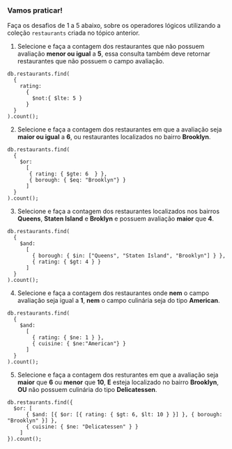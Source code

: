 ### Vamos praticar!

Faça os desafios de 1 a 5 abaixo, sobre os operadores lógicos utilizando a coleção `restaurants` criada no tópico anterior.

1. Selecione e faça a contagem dos restaurantes que não possuem avaliação **menor ou igual** a **5**, essa consulta também deve retornar restaurantes que não possuem o campo avaliação.

```
db.restaurants.find(
  {
    rating:
      {
        $not:{ $lte: 5 }
      }
  }
).count();
```

2. Selecione e faça a contagem dos restaurantes em que a avaliação seja **maior ou igual** a **6**, ou restaurantes localizados no bairro **Brooklyn**.

```
db.restaurants.find(
  {
    $or:
      [
       { rating: { $gte: 6  } },
       { borough: { $eq: "Brooklyn"} }
      ]
  }
).count();
```

3. Selecione e faça a contagem dos restaurantes localizados nos bairros **Queens**, **Staten Island** e **Broklyn** e possuem avaliação **maior** que **4**.

```
db.restaurants.find(
  {
    $and:
      [
        { borough: { $in: ["Queens", "Staten Island", "Brooklyn"] } },
        { rating: { $gt: 4 } }
      ]
  }
).count();
```

4. Selecione e faça a contagem dos restaurantes onde **nem** o campo avaliação seja igual a **1**, **nem** o campo culinária seja do tipo **American**.

```
db.restaurants.find(
  {
    $and:
      [
        { rating: { $ne: 1 } },
        { cuisine: { $ne:"American"} }
      ]
  }
).count();

```

5. Selecione e faça a contagem dos resturantes em que a avaliação seja **maior** que **6** ou **menor** que **10**, **E** esteja localizado no bairro **Brooklyn**, **OU** não possuem culinária do tipo **Delicatessen**.

```
db.restaurants.find({
  $or: [
      { $and: [{ $or: [{ rating: { $gt: 6, $lt: 10 } }] }, { borough: "Brooklyn" }] },
      { cuisine: { $ne: "Delicatessen" } }
    ]
}).count();

```

